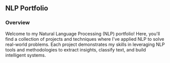 ## NLP Portfolio
### Overview

Welcome to my Natural Language Processing (NLP) portfolio! Here, you'll find a collection of projects and techniques where I've applied NLP to solve real-world problems. Each project demonstrates my skills in leveraging NLP tools and methodologies to extract insights, classify text, and build intelligent systems.
